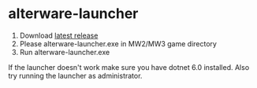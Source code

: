 # alterware-launcher

1. Download [latest release](https://github.com/mxve/alterware-launcher/releases/latest/download/alterware-launcher.exe)
2. Please alterware-launcher.exe in MW2/MW3 game directory
3. Run alterware-launcher.exe

If the launcher doesn't work make sure you have dotnet 6.0 installed. Also try running the launcher as administrator.